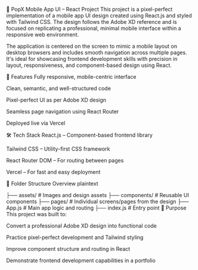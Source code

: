📱 PopX Mobile App UI – React Project
This project is a pixel-perfect implementation of a mobile app UI design created using React.js and styled with Tailwind CSS. The design follows the Adobe XD reference and is focused on replicating a professional, minimal mobile interface within a responsive web environment.

The application is centered on the screen to mimic a mobile layout on desktop browsers and includes smooth navigation across multiple pages. It's ideal for showcasing frontend development skills with precision in layout, responsiveness, and component-based design using React.

🔧 Features
Fully responsive, mobile-centric interface

Clean, semantic, and well-structured code

Pixel-perfect UI as per Adobe XD design

Seamless page navigation using React Router

Deployed live via Vercel

🛠️ Tech Stack
React.js – Component-based frontend library

Tailwind CSS – Utility-first CSS framework

React Router DOM – For routing between pages

Vercel – For fast and easy deployment

📂 Folder Structure Overview
plaintext

├── assets/          # Images and design assets
├── components/      # Reusable UI components
├── pages/           # Individual screens/pages from the design
├── App.js           # Main app logic and routing
├── index.js         # Entry point
📌 Purpose
This project was built to:

Convert a professional Adobe XD design into functional code

Practice pixel-perfect development and Tailwind styling

Improve component structure and routing in React

Demonstrate frontend development capabilities in a portfolio
